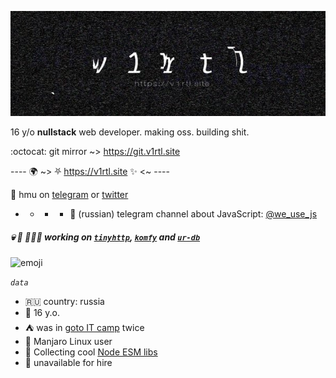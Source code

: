 <a href="https://v1rtl.site"><img src="https://raw.githubusercontent.com/talentlessguy/talentlessguy/master/600x200.jpg" /></a>

16 y/o **nullstack** web developer. making oss. building shit.

:octocat: git mirror ~> https://git.v1rtl.site

---- 🌍 ~> ⛧ https://v1rtl.site ✨ <~ ----

💬 hmu on [telegram](https://t.me/talentless_guy) or [twitter](https://twitter.com/v1rtl)
- - - - 📢 (russian) telegram channel about JavaScript: [@we_use_js](https://t.me/we_use_js)


##### 💀 🔪 👨🏻‍💻 working on [`tinyhttp`](https://tinyhttp.v1rtl.site), [`komfy`](https://komfy.now.sh) and [`ur-db`](https://ur-db.com)

<img src="https://i.pinimg.com/originals/c5/c3/f5/c5c3f5ff8adf868c95b6d1c4a27519f7.gif" height="200px" alt="emoji" />

_`data`_

- 🇷🇺 country: russia
- 👦 16 y.o.
- ⛺ was in [goto IT camp](https://goto.msk.ru) twice
- 🐧 Manjaro Linux user
- 📝 Collecting cool [Node ESM libs](https://github.com/talentlessguy/awesome-node-esm)
- 🙅 unavailable for hire

